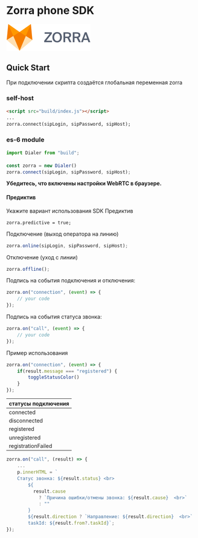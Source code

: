 # Zorra phone SDK

![zorra telecom](./image.png)

## Quick Start

При подключении скрипта создаётся глобальная переменная zorra

### self-host

```html
<script src="build/index.js"></script>
...
zorra.connect(sipLogin, sipPassword, sipHost);
```

### es-6 module

```js
import Dialer from "build";

const zorra = new Dialer()
zorra.connect(sipLogin, sipPassword, sipHost);
```

 **Убедитесь, что включены настройки WebRTC в браузере.** 

#### Предиктив

Укажите вариант использования SDK Предиктив
```
zorra.predictive = true;
```

Подключение (выход оператора на линию)
```js
zorra.online(sipLogin, sipPassword, sipHost);
```

Отключение (уход с линии)
```js
zorra.offline();
```
Подпись на события подключения и отключения:
```js
zorra.on("connection", (event) => {
    // your code
});
```


Подпись на события статуса звонка:
```js
zorra.on("call", (event) => {
    // your code
});
```

Пример использования
```js
zorra.on("connection", (event) => {
    if(result.message === "registered") {
        toggleStatusColor()
    }
});
```

| статусы подключения|
|--------------------|
| connected       |
| disconnected       |
| registered         |
| unregistered       |
| registrationFailed |

```js
zorra.on("call", (result) => {
    ...
    p.innerHTML = `
    Статус звонка: ${result.status} <br>
        ${
          result.cause
            ? `Причина ошибки/отмены звонка: ${result.cause}  <br>`
            : ""
        }
        ${result.direction ? `Направление: ${result.direction}  <br>` : ""}
        taskId: ${result.from?.taskId}`;
});
```
